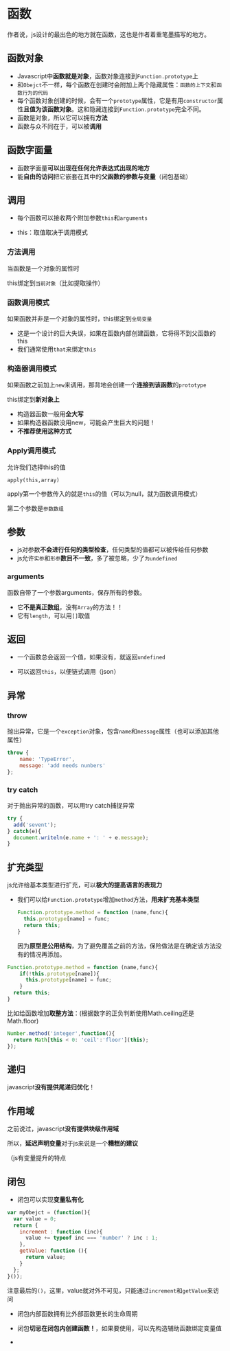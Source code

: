 # 函数

作者说，js设计的最出色的地方就在函数，这也是作者着重笔墨描写的地方。



## 函数对象

- Javascript中**函数就是对象**，函数对象连接到`Function.prototype`上
- 和`Obejct`不一样，每个函数在创建时会附加上两个隐藏属性：`函数的上下文`和`函数行为的代码`
- 每个函数对象创建的时候，会有一个`prototype`属性，它是有用`constructor`属性**且值为该函数对象**。这和隐藏连接到`Function.prototype`完全不同。
- 函数是对象，所以它可以拥有**方法**
- 函数与众不同在于，可以被**调用**

## 函数字面量

- 函数字面量**可以出现在任何允许表达式出现的地方**
- 能**自由的访问**把它嵌套在其中的**父函数的参数与变量**（闭包基础）

## 调用

- 每个函数可以接收两个附加参数`this`和`arguments`

- this：取值取决于调用模式

### 方法调用
当函数是一个对象的属性时

this绑定到`当前对象`（比如提取操作）

### 函数调用模式

如果函数并非是一个对象的属性时，this绑定到`全局变量`

- 这是一个设计的巨大失误，如果在函数内部创建函数，它将得不到父函数的this
- 我们通常使用`that`来绑定`this`

### 构造器调用模式

如果函数之前加上`new`来调用，那背地会创建一个**连接到该函数**的`prototype`

this绑定到**新对象上**

- 构造器函数一般用**全大写**
- 如果构造器函数没用new，可能会产生巨大的问题！
- **不推荐使用这种方式**


### Apply调用模式

允许我们选择this的值

```
apply(this,array)
```

apply第一个参数传入的就是`this`的值（可以为null，就为函数调用模式）

第二个参数是`参数数组`



## 参数

- js对参数**不会进行任何的类型检查**，任何类型的值都可以被传给任何参数
- js允许`实参`和`形参`**数目不一致**，多了被忽略，少了`为undefined`



### arguments

函数自带了一个参数arguments，保存所有的参数。

- 它**不是真正数组**，没有`Array`的方法！！
- 它有`length`，可以用`[]`取值



## 返回

- 一个函数总会返回一个值，如果没有，就返回`undefined`


- 可以返回`this`，以便链式调用（json）



## 异常

### throw

抛出异常，它是一个`exception`对象，包含`name`和`message`属性（也可以添加其他属性）

```javascript
throw {
	name: 'TypeError',
	message: 'add needs nunbers'
};

```

### try catch

对于抛出异常的函数，可以用try catch捕捉异常

```javascript
try {
  add('sevent');
} catch(e){
  document.writeln(e.name + ': ' + e.message);
}
```



## 扩充类型

js允许给基本类型进行扩充，可以**极大的提高语言的表现力**

- 我们可以给`Function.prototype`增加`method`方法，**用来扩充基本类型**

  ```javascript
  Function.prototype.method = function (name,func){
    this.prototype[name] = func;
    return this;
  }
  ```

  因为**原型是公用结构**，为了避免覆盖之前的方法，保险做法是在确定该方法没有的情况再添加。

```javascript
Function.prototype.method = function (name,func){
	if(!this.prototype[name]){
      this.prototype[name] = func;
    }
  return this;
}
```

比如给函数增加**取整方法**：(根据数字的正负判断使用Math.ceiling还是Math.floor)

```javascript
Number.method('integer',function(){
  return Math[this < 0: 'ceil':'floor'](this);
});
```



## 递归

javascript**没有提供尾递归优化**！



## 作用域

之前说过，javascript**没有提供块级作用域**

所以，**延迟声明变量**对于js来说是一个**糟糕的建议**

（js有变量提升的特点

## 闭包

- 闭包可以实现**变量私有化**

```javascript
var myObejct = (function(){
  var value = 0;
  return {
    increment : function (inc){
      value += typeof inc === 'number' ? inc : 1;
    },
    getValue: function (){
      return value;
    }
  };
}());
```

注意最后的`()`，这里，value就对外不可见，只能通过`increment`和`getValue`来访问

- 闭包内部函数拥有比外部函数更长的生命周期


- 闭包**切忌在闭包内创建函数！**，如果要使用，可以先构造辅助函数绑定变量值
- ​
